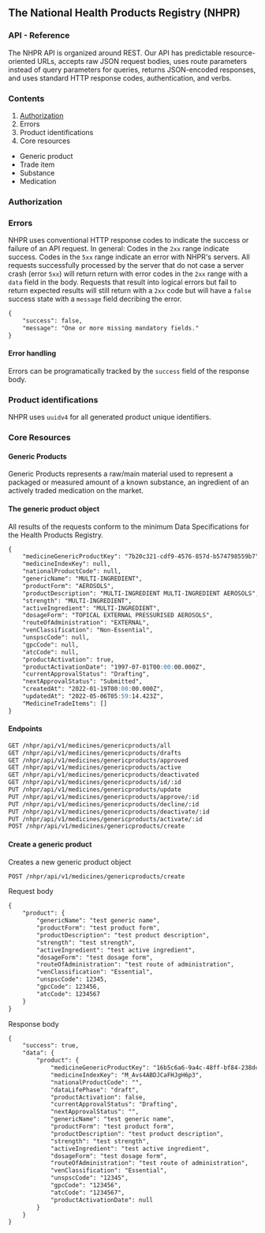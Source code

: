 ## The National Health Products Registry (NHPR)
### API - Reference

The NHPR API is organized around REST. Our API has predictable resource-oriented URLs, accepts raw JSON request bodies, uses route parameters instead of query parameters for queries, returns JSON-encoded responses, and uses standard HTTP response codes, authentication, and verbs.

### Contents

1. [Authorization](/authorization.md)
2. Errors
3. Product identifications
4. Core resources
- Generic product
- Trade item
- Substance
- Medication

### Authorization


### Errors

NHPR uses conventional HTTP response codes to indicate the success or failure of an API request. In general: Codes in the `2xx` range indicate success. Codes in the `5xx` range indicate an error with NHPR's servers. All requests successfully processed by the server that do not case a server crash (error `5xx`) will return return with error codes in the `2xx` range with a `data` field in the body. 
Requests that result into logical errors but fail to return expected results will still return with a `2xx` code but will have a `false` success state with a `message` field decribing the error.
```markdown
{
    "success": false,
    "message": "One or more missing mandatory fields."
}
```

#### Error handling

Errors can be programatically tracked by the `success` field of the response body.

### Product identifications

NHPR uses `uuidv4` for all generated product unique identifiers.

### Core Resources

#### Generic Products

Generic Products represents a raw/main material used to represent a packaged or measured amount of a known substance, an ingredient of an actively traded medication on the market.

#### The generic product object

All results of the requests conform to the minimum Data Specifications for the Health Products Registry.

```markdown
{
    "medicineGenericProductKey": "7b20c321-cdf9-4576-857d-b574798559b7",
    "medicineIndexKey": null,
    "nationalProductCode": null,
    "genericName": "MULTI-INGREDIENT",
    "productForm": "AEROSOLS",
    "productDescription": "MULTI-INGREDIENT MULTI-INGREDIENT AEROSOLS",
    "strength": "MULTI-INGREDIENT",
    "activeIngredient": "MULTI-INGREDIENT",
    "dosageForm": "TOPICAL EXTERNAL PRESSURISED AEROSOLS",
    "routeOfAdministration": "EXTERNAL",
    "venClassification": "Non-Essential",
    "unspscCode": null,
    "gpcCode": null,
    "atcCode": null,
    "productActivation": true,
    "productActivationDate": "1997-07-01T00:00:00.000Z",
    "currentApprovalStatus": "Drafting",
    "nextApprovalStatus": "Submitted",
    "createdAt": "2022-01-19T00:00:00.000Z",
    "updatedAt": "2022-05-06T05:59:14.423Z",
    "MedicineTradeItems": []
}
```

#### Endpoints
```markdown
GET /nhpr/api/v1/medicines/genericproducts/all
GET /nhpr/api/v1/medicines/genericproducts/drafts
GET /nhpr/api/v1/medicines/genericproducts/approved
GET /nhpr/api/v1/medicines/genericproducts/active
GET /nhpr/api/v1/medicines/genericproducts/deactivated
GET /nhpr/api/v1/medicines/genericproducts/id/:id
PUT /nhpr/api/v1/medicines/genericproducts/update
PUT /nhpr/api/v1/medicines/genericproducts/approve/:id
PUT /nhpr/api/v1/medicines/genericproducts/decline/:id
PUT /nhpr/api/v1/medicines/genericproducts/deactivate/:id
PUT /nhpr/api/v1/medicines/genericproducts/activate/:id
POST /nhpr/api/v1/medicines/genericproducts/create
```

#### Create a generic product
Creates a new generic product object

```markdown
POST /nhpr/api/v1/medicines/genericproducts/create
```

Request body
```markdown
{
    "product": {
        "genericName": "test generic name",
        "productForm": "test product form",
        "productDescription": "test product description",
        "strength": "test strength",
        "activeIngredient": "test active ingredient",
        "dosageForm": "test dosage form",
        "routeOfAdministration": "test route of administration",
        "venClassification": "Essential",
        "unspscCode": 12345,
        "gpcCode": 123456,
        "atcCode": 1234567
    }
}
```
Response body
```markdown
{
    "success": true,
    "data": {
        "product": {
            "medicineGenericProductKey": "16b5c6a6-9a4c-48ff-bf84-238dc6ddcd8a",
            "medicineIndexKey": "M_Avs4ABDJCaFHJgH6p3",
            "nationalProductCode": "",
            "dataLifePhase": "draft",
            "productActivation": false,
            "currentApprovalStatus": "Drafting",
            "nextApprovalStatus": "",
            "genericName": "test generic name",
            "productForm": "test product form",
            "productDescription": "test product description",
            "strength": "test strength",
            "activeIngredient": "test active ingredient",
            "dosageForm": "test dosage form",
            "routeOfAdministration": "test route of administration",
            "venClassification": "Essential",
            "unspscCode": "12345",
            "gpcCode": "123456",
            "atcCode": "1234567",
            "productActivationDate": null
        }
    }
}
```
